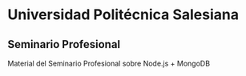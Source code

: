# Universidad Politécnica Salesiana
## Seminario Profesional
Material del Seminario Profesional sobre Node.js + MongoDB